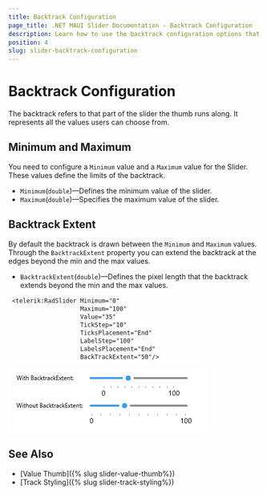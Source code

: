 ```yaml
---
title: Backtrack Configuration
page_title: .NET MAUI Slider Documentation - Backtrack Configuration
description: Learn how to use the backtrack configuration options that Telerik UI Slider for .NET MAUI control provides.
position: 4
slug: slider-backtrack-configuration
---
```


# Backtrack Configuration

The backtrack refers to that part of the slider the thumb runs along. It represents all the values users can choose from.

## Minimum and Maximum

You need to configure a `Minimum` value and a `Maximum` value for the Slider. These values define the limits of the backtrack.

* `Minimum`(`double`)&mdash;Defines the minimum value of the slider.
* `Maximum`(`double`)&mdash;Specifies the maximum value of the slider.

<snippet id='slider-getting-started-xaml' />

## Backtrack Extent

By default the backtrack is drawn between the `Minimum` and `Maximum` values. Through the `BacktrackExtent` property you can extend the backtrack at the edges beyond the min and the max values.

* `BacktrackExtent`(`double`)&mdash;Defines the pixel length that the backtrack extends beyond the min and the max values.

```XAML
 <telerik:RadSlider Minimum="0"
                    Maximum="100"
                    Value="35"
                    TickStep="10"
                    TicksPlacement="End"
                    LabelStep="100"
                    LabelsPlacement="End"
                    BackTrackExtent="50"/>
```

![Telerik Slider for .NET MAUI Backtrack Extent](images/slider-backtrack-extent.png)

## See Also

* [Value Thumb]({% slug slider-value-thumb%})
* [Track Styling]({% slug slider-track-styling%})

